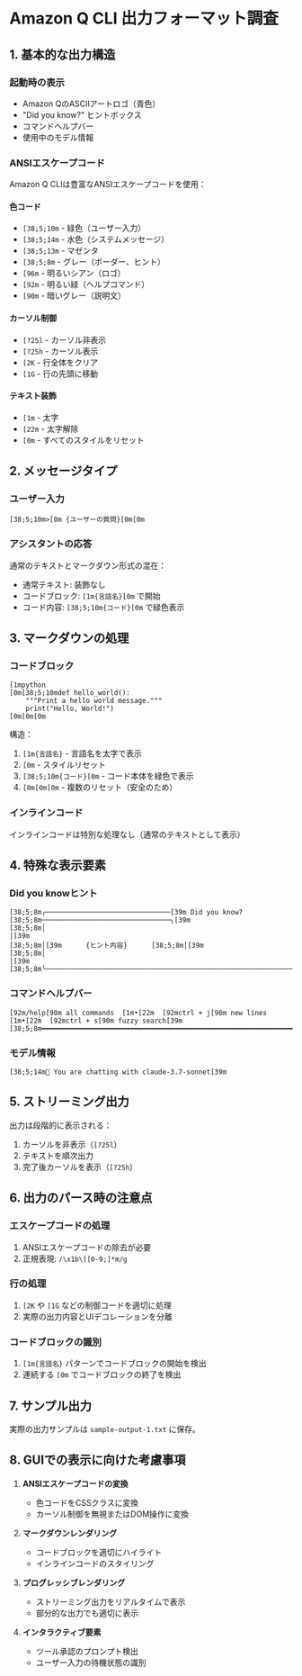 # Amazon Q CLI 出力フォーマット調査

## 1. 基本的な出力構造

### 起動時の表示
- Amazon QのASCIIアートロゴ（青色）
- "Did you know?" ヒントボックス
- コマンドヘルプバー
- 使用中のモデル情報

### ANSIエスケープコード
Amazon Q CLIは豊富なANSIエスケープコードを使用：

#### 色コード
- `[38;5;10m` - 緑色（ユーザー入力）
- `[38;5;14m` - 水色（システムメッセージ）
- `[38;5;13m` - マゼンタ
- `[38;5;8m` - グレー（ボーダー、ヒント）
- `[96m` - 明るいシアン（ロゴ）
- `[92m` - 明るい緑（ヘルプコマンド）
- `[90m` - 暗いグレー（説明文）

#### カーソル制御
- `[?25l` - カーソル非表示
- `[?25h` - カーソル表示
- `[2K` - 行全体をクリア
- `[1G` - 行の先頭に移動

#### テキスト装飾
- `[1m` - 太字
- `[22m` - 太字解除
- `[0m` - すべてのスタイルをリセット

## 2. メッセージタイプ

### ユーザー入力
```
[38;5;10m>[0m {ユーザーの質問}[0m[0m
```

### アシスタントの応答
通常のテキストとマークダウン形式の混在：
- 通常テキスト: 装飾なし
- コードブロック: `[1m{言語名}[0m` で開始
- コード内容: `[38;5;10m{コード}[0m` で緑色表示

## 3. マークダウンの処理

### コードブロック
```
[1mpython
[0m[38;5;10mdef hello_world():
    """Print a hello world message."""
    print("Hello, World!")
[0m[0m[0m
```

構造：
1. `[1m{言語名}` - 言語名を太字で表示
2. `[0m` - スタイルリセット
3. `[38;5;10m{コード}[0m` - コード本体を緑色で表示
4. `[0m[0m[0m` - 複数のリセット（安全のため）

### インラインコード
インラインコードは特別な処理なし（通常のテキストとして表示）

## 4. 特殊な表示要素

### Did you knowヒント
```
[38;5;8m╭───────────────────────────────[39m Did you know? [38;5;8m────────────────────────────────╮[39m
[38;5;8m│                                                                              │[39m
[38;5;8m│[39m      {ヒント内容}      [38;5;8m│[39m
[38;5;8m│                                                                              │[39m
[38;5;8m╰──────────────────────────────────────────────────────────────────────────────╯[39m
```

### コマンドヘルプバー
```
[92m/help[90m all commands  [1m•[22m  [92mctrl + j[90m new lines  [1m•[22m  [92mctrl + s[90m fuzzy search[39m
[38;5;8m━━━━━━━━━━━━━━━━━━━━━━━━━━━━━━━━━━━━━━━━━━━━━━━━━━━━━━━━━━━━━━━━━━━━━━━━━━━━━━━━[39m
```

### モデル情報
```
[38;5;14m🤖 You are chatting with claude-3.7-sonnet[39m
```

## 5. ストリーミング出力

出力は段階的に表示される：
1. カーソルを非表示（`[?25l`）
2. テキストを順次出力
3. 完了後カーソルを表示（`[?25h`）

## 6. 出力のパース時の注意点

### エスケープコードの処理
1. ANSIエスケープコードの除去が必要
2. 正規表現: `/\x1b\[[0-9;]*m/g`

### 行の処理
1. `[2K` や `[1G` などの制御コードを適切に処理
2. 実際の出力内容とUIデコレーションを分離

### コードブロックの識別
1. `[1m{言語名}` パターンでコードブロックの開始を検出
2. 連続する `[0m` でコードブロックの終了を検出

## 7. サンプル出力

実際の出力サンプルは `sample-output-1.txt` に保存。

## 8. GUIでの表示に向けた考慮事項

1. **ANSIエスケープコードの変換**
   - 色コードをCSSクラスに変換
   - カーソル制御を無視またはDOM操作に変換

2. **マークダウンレンダリング**
   - コードブロックを適切にハイライト
   - インラインコードのスタイリング

3. **プログレッシブレンダリング**
   - ストリーミング出力をリアルタイムで表示
   - 部分的な出力でも適切に表示

4. **インタラクティブ要素**
   - ツール承認のプロンプト検出
   - ユーザー入力の待機状態の識別